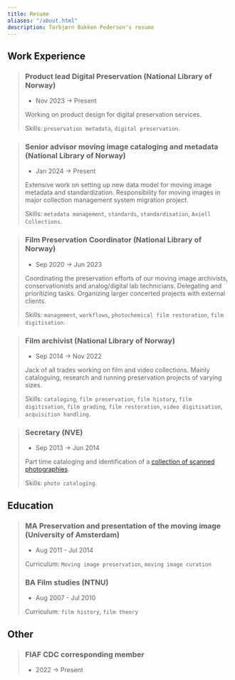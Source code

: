 ```yaml
---
title: Resume
aliases: "/about.html"
description: Torbjørn Bakken Pedersen's resume
---
```


## **Work Experience**
> ### **Product lead Digital Preservation (National Library of Norway)** 
> 
> - Nov 2023 -> Present
> 
> Working on product design for digital preservation services.
> 
> Skills: `preservation metadata`, `digital preservation`.


> ### **Senior advisor moving image cataloging and metadata (National Library of Norway)** 
> 
> - Jan 2024 -> Present
> 
> Extensive work on setting up new data model for moving image metadata and standardization. 
> Responsibility for moving images in major collection management system migration project. 
> 
> Skills: `metadata management`, `standards`, `standardisation`, `Axiell Collections`.


> ### **Film Preservation Coordinator (National Library of Norway)** 
> 
> - Sep 2020 -> Jun 2023
> 
> Coordinating the preservation efforts of our moving image archivists, conservationists and analog/digital lab technicians. 
> Delegating and prioritizing tasks. 
> Organizing larger concerted projects with external clients.
> 
> Skills: `management`, `workflows`, `photochemical film restoration`, `film digitisation`.


> ### **Film archivist (National Library of Norway)** 
> 
> - Sep 2014 -> Nov 2022
> 
> Jack of all trades working on film and video collections. 
> Mainly cataloguing, research and running preservation projects of varying sizes.
> 
> Skills: `cataloging`, `film preservation`, `film history`, `film digitisation`, `film grading`, `film restoration`, `video digitisation`, `acquisition handling`.


> ### **Secretary (NVE)** 
> 
> - Sep 2013 -> Jun 2014
> 
> Part time cataloging and identification of a [collection of scanned photographies](https://digitaltmuseum.no/search/?aq=owner%3A%22NVE%22&q=NVE.UNV).
> 
> Skills: `photo cataloging`.


## **Education**
> ###  MA Preservation and presentation of the moving image (University of Amsterdam)
> 
> - Aug 2011 - Jul 2014 
> 
> Curriculum: `Moving image preservation`, `moving image curation`
> 
> ### BA Film studies (NTNU)
> 
> - Aug 2007 - Jul 2010  
> 
> Curriculum: `film history`, `film theory`

## **Other** 

> ### FIAF CDC corresponding member
> - 2022 -> Present


